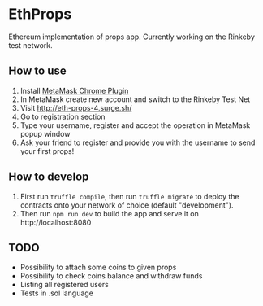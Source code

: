 # EthProps
Ethereum implementation of props app. Currently working on the Rinkeby test network.

## How to use
1. Install [MetaMask Chrome Plugin](https://chrome.google.com/webstore/detail/metamask/nkbihfbeogaeaoehlefnkodbefgpgknn?hl=en)
2. In MetaMask create new account and switch to the Rinkeby Test Net
3. Visit http://eth-props-4.surge.sh/
4. Go to registration section
5. Type your username, register and accept the operation in MetaMask popup window
6. Ask your friend to register and provide you with the username to send your first props!

## How to develop
1. First run `truffle compile`, then run `truffle migrate` to deploy the contracts onto your network of choice (default "development").
2. Then run `npm run dev` to build the app and serve it on http://localhost:8080

## TODO
* Possibility to attach some coins to given props
* Possibility to check coins balance and withdraw funds
* Listing all registered users
* Tests in .sol language
